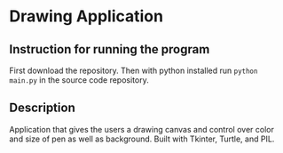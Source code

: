 # Drawing Application

## Instruction for running the program

First download the repository. Then with python installed run `python main.py` in the source code repository.


## Description 

Application that gives the users a drawing canvas and control over color and size of pen as well as background. Built with Tkinter, Turtle, and PIL. 